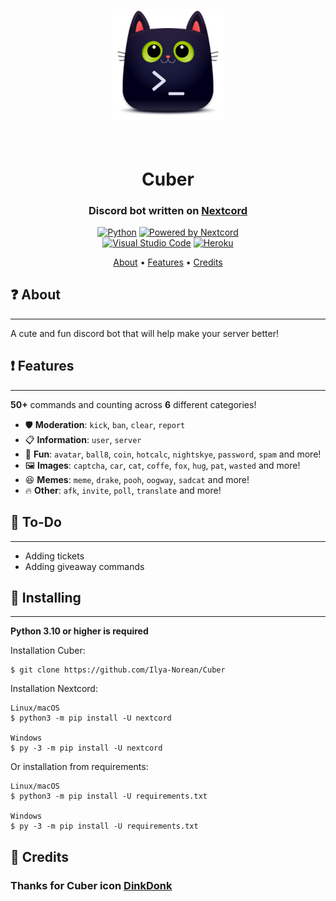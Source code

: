 <h4 align="center">
<img src='https://raw.githubusercontent.com/DinkDonk/kitty-icon/main/kitty-dark.png' width="180">
</h4>


<h1 align="center">
  <br>
  Cuber
  <br>
</h1>

<h3 align=center>Discord bot written on <a href=https://github.com/nextcord/nextcord</a>Nextcord</h3>

<div align=center>
  
[![Python](https://img.shields.io/badge/Python-FFD43B?style=for-the-badge&logo=python&logoColor=blue)](https://www.python.org/)
[![Powered by Nextcord](https://custom-icon-badges.herokuapp.com/badge/-Powered%20by%20Nextcord-0d1620?logo=nextcord)](https://github.com/nextcord/nextcord "Powered by Nextcord Python API Wrapper")  
[![Visual Studio Code](https://img.shields.io/badge/Visual_Studio_Code-0078D4?style=for-the-badge&logo=visual%20studio%20code&logoColor=white)](https://code.visualstudio.com/)
[![Heroku](https://img.shields.io/badge/Heroku-430098?style=for-the-badge&logo=heroku&logoColor=white)](https://dashboard.heroku.com/)

</div>

<p align="center">
  <a href="#about">About</a>
  •
  <a href="#Features">Features</a>
  •
  <a href="#credits">Credits</a>
</p>

## ❓ About
----------
A cute and fun discord bot that will help make your server better!

## ❗ Features
----------
**50+** commands and counting across **6** different categories!

*   🛡️  **Moderation**: `kick`, `ban`, `clear`, `report` 
*   📋  **Information**: `user`, `server`
*   🎉  **Fun**: `avatar`, `ball8`, `coin`, `hotcalc`, `nightskye`, `password`, `spam` and more!
*   🖼️  **Images**: `captcha`, `car`, `cat`, `coffe`, `fox`, `hug`, `pat`, `wasted` and more!
*   😆  **Memes**: `meme`, `drake`, `pooh`, `oogway`, `sadcat`  and more!
*   🔥  **Other**: `afk`, `invite`, `poll`, `translate`  and more!

## 📝 To-Do
----------

* Adding tickets
* Adding giveaway commands

## 🔗 Installing
----------
**Python 3.10 or higher is required**

Installation Cuber:

    $ git clone https://github.com/Ilya-Norean/Cuber

Installation Nextcord:

    Linux/macOS
    $ python3 -m pip install -U nextcord

    Windows
    $ py -3 -m pip install -U nextcord

Or installation from requirements:

    Linux/macOS
    $ python3 -m pip install -U requirements.txt

    Windows
    $ py -3 -m pip install -U requirements.txt



## 📜 Credits

<h3>Thanks for Cuber icon <a href=https://github.com/DinkDonk/kitty-icon>DinkDonk</h3>
